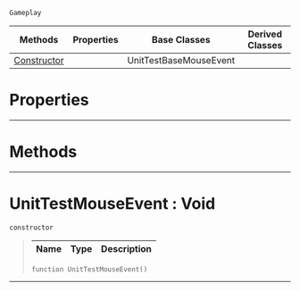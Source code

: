  `Gameplay`

|Methods|Properties|Base Classes|Derived Classes|
|---|---|---|---|
|[Constructor](unittestmouseevent.md#unittestmouseevent-void)| |UnitTestBaseMouseEvent| |


 #  Properties


---  
 #  Methods


---  
 #  UnitTestMouseEvent : Void

 `constructor`

> 
> |Name|Type|Description|
> |---|---|---|
> ```TS:Nada
> function UnitTestMouseEvent()
> ``` 


---  
 

 